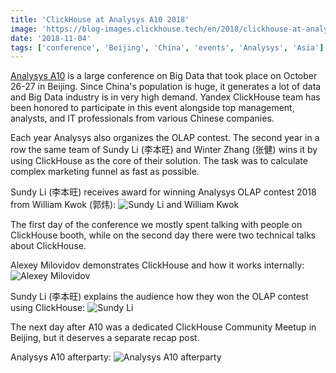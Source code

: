 ```yaml
---
title: 'ClickHouse at Analysys A10 2018'
image: 'https://blog-images.clickhouse.tech/en/2018/clickhouse-at-analysys-a10-2018/main.jpg'
date: '2018-11-04'
tags: ['conference', 'Beijing', 'China', 'events', 'Analysys', 'Asia']
---
```


[Analysys A10](https://event.analysys.cn/pc/2018/index.html) is a large conference on Big Data that took place on October 26-27 in Beijing. Since China's population is huge, it generates a lot of data and Big Data industry is in very high demand. Yandex ClickHouse team has been honored to participate in this event alongside top management, analysts, and IT professionals from various Chinese companies.

Each year Analysys also organizes the OLAP contest. The second year in a row the same team of Sundy Li (李本旺) and Winter Zhang (张健) wins it by using ClickHouse as the core of their solution. The task was to calculate complex marketing funnel as fast as possible.

Sundy Li (李本旺) receives award for winning Analysys OLAP contest 2018 from William Kwok (郭炜):
![Sundy Li and William Kwok](https://avatars.mds.yandex.net/get-yablogs/39006/file_1541159103139/orig)

The first day of the conference we mostly spent talking with people on ClickHouse booth, while on the second day there were two technical talks about ClickHouse.

Alexey Milovidov demonstrates ClickHouse and how it works internally:
![Alexey Milovidov](https://avatars.mds.yandex.net/get-yablogs/49865/file_1541159173056/orig)

Sundy Li (李本旺) explains the audience how they won the OLAP contest using ClickHouse:
![Sundy Li](https://avatars.mds.yandex.net/get-yablogs/47421/file_1541159251881/orig)

The next day after A10 was a dedicated ClickHouse Community Meetup in Beijing, but it deserves a separate recap post.

Analysys A10 afterparty:
![Analysys A10 afterparty](https://avatars.mds.yandex.net/get-yablogs/114306/file_1541159296355/orig)

